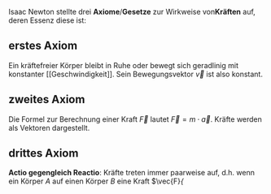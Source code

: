 Isaac Newton stellte drei **Axiome**/**Gesetze** zur Wirkweise von**Kräften** auf, deren Essenz diese ist:

## erstes Axiom

Ein kräftefreier Körper bleibt in Ruhe oder bewegt sich geradlinig mit konstanter [[Geschwindigkeit]]. Sein Bewegungsvektor $\vec{v}$ ist also konstant.

## zweites Axiom

Die Formel zur Berechnung einer Kraft $\vec{F}$ lautet $\vec{F} = m \cdot \vec{a}$. Kräfte werden als Vektoren dargestellt.

## drittes Axiom

**Actio gegengleich Reactio**: Kräfte treten immer paarweise auf, d.h. wenn ein Körper $A$  auf einen Körper $B$ eine Kraft $\vec{F}_{_